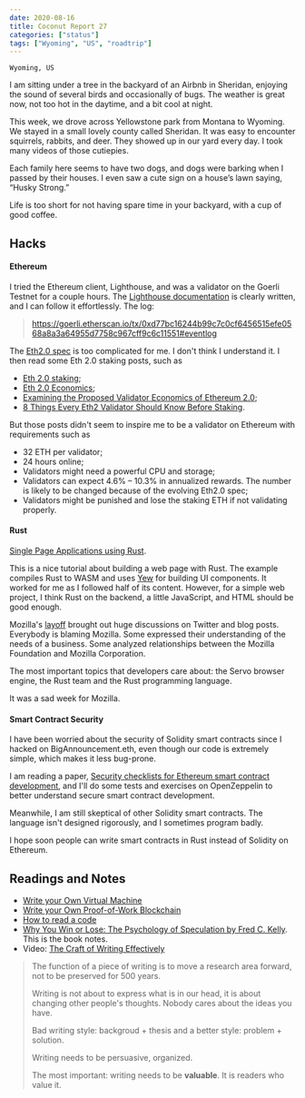 ```yaml
---
date: 2020-08-16
title: Coconut Report 27
categories: ["status"]
tags: ["Wyoming", "US", "roadtrip"]
---
```


`Wyoming, US`

I am sitting under a tree in the backyard of an Airbnb in Sheridan,
enjoying the sound of several birds and occasionally of bugs.
The weather is great now, not too hot in the daytime,
and a bit cool at night. 

This week, we drove across Yellowstone park from Montana to Wyoming.
We stayed in a small lovely county called Sheridan. 
It was easy to encounter squirrels, rabbits, and deer.
They showed up in our yard every day.
I took many videos of those cutiepies.

Each family here seems to have two dogs, and dogs were barking when I passed by their houses.
I even saw a cute sign on a house’s lawn saying, “Husky Strong.” 

Life is too short for not having spare time in your backyard,
with a cup of good coffee.

## Hacks 

#### Ethereum

I tried the Ethereum client, Lighthouse, and was a validator on the Goerli Testnet for a couple hours.
The [Lighthouse documentation][doc-lighthouse] is clearly written, 
and I can follow it effortlessly. 
The log:

>https://goerli.etherscan.io/tx/0xd77bc16244b99c7c0cf6456515efe0568a8a3a64955d7758c967cff9c6c11551#eventlog

The [Eth2.0 spec][doc-eth2] is too complicated for me.
I don't think I understand it. 
I then read some Eth 2.0 staking posts, such as
- [Eth 2.0 staking][article-eth2-staking1];
- [Eth 2.0 Economics][article-eth2-economics2];
- [Examining the Proposed Validator Economics of Ethereum 2.0][article-eth2-economics1];
- [8 Things Every Eth2 Validator Should Know Before Staking][article-eth2-staking2].

But those posts didn't seem to inspire me to be a validator on Ethereum
with requirements such as
- 32 ETH per validator;
- 24 hours online;
- Validators might need a powerful CPU and storage;
- Validators can expect 4.6% – 10.3% in annualized rewards.
  The number is likely to be changed because of the evolving Eth2.0 spec;
- Validators might be punished and lose the staking ETH if not validating properly.


[doc-lighthouse]: https://lighthouse-book.sigmaprime.io/setup.html
[doc-validator]: https://lighthouse-book.sigmaprime.io/become-a-validator-docker.html
[doc-eth2]: https://github.com/ethereum/eth2.0-specs
[article-eth2-staking1]: https://nodefactory.io/blog/how-to-become-a-validator-in-the-new-ethereum-2-proof-of-stake-system/
[article-eth2-economics1]: https://media.consensys.net/examining-the-proposed-validator-economics-of-ethereum-2-0-82b934fb4326
[article-eth2-economics2]: https://docs.ethhub.io/ethereum-roadmap/ethereum-2.0/eth-2.0-economics/
[article-eth2-staking2]: https://medium.com/chainsafe-systems/8-things-every-eth2-validator-should-know-before-staking-94df41701487

#### Rust

[Single Page Applications using Rust](http://www.sheshbabu.com/posts/rust-wasm-yew-single-page-application/).

This is a nice tutorial about building a web page with Rust.
  The example compiles Rust to WASM and uses [Yew](https://yew.rs/) for building UI components.
  It worked for me as I followed half of its content. 
  However, for a simple web project,
  I think Rust on the backend,
  a little JavaScript, and HTML should be good enough.

Mozilla's [layoff](https://blog.mozilla.org/blog/2020/08/11/changing-world-changing-mozilla/) brought out huge discussions on Twitter and blog posts.
  Everybody is blaming Mozilla.
  Some expressed their understanding of the needs of a business. 
  Some analyzed relationships between the Mozilla Foundation and Mozilla Corporation. 

The most important topics that developers care about:
  the Servo browser engine, the Rust team and the Rust programming language.

It was a sad week for Mozilla.
 
#### Smart Contract Security

I have been worried about the security of Solidity smart contracts
since I hacked on BigAnnouncement.eth, 
even though our code is extremely simple, 
which makes it less bug-prone.

I am reading a paper,
[Security checklists for Ethereum smart contract development][report-sc],
and I'll do some tests and exercises on OpenZeppelin
to better understand secure smart contract development.


Meanwhile, I am still skeptical of other Solidity smart contracts.
The language isn't designed rigorously,
and I sometimes program badly.

I hope soon people can write smart contracts in Rust
instead of Solidity on Ethereum.

[report-sc]: https://arxiv.org/pdf/2008.04761.pdf


## Readings and Notes
- [Write your Own Virtual Machine](https://justinmeiners.github.io/lc3-vm/)
- [Write your Own Proof-of-Work Blockchain](https://justinmeiners.github.io/tiny-blockchain/)
- [How to read a code](https://www.iamjonas.me/2020/08/how-to-read-code.html)
- [Why You Win or Lose: The Psychology of Speculation by Fred C. Kelly](https://novelinvestor.com/notes/why-you-win-or-lose-the-psychology-of-speculation-by-red-c-kelly/). This is the book notes.
- Video: [The Craft of Writing Effectively](https://www.youtube.com/watch?v=vtIzMaLkCaM)
>The function of a piece of writing is to move a research area forward, not to be preserved for 500 years.
>
>Writing is not about to express what is in our head, it is about changing other people's thoughts.
  Nobody cares about the ideas you have.
>
>Bad writing style: backgroud + thesis and
  a better style: problem + solution.
>
>Writing needs to be persuasive, organized.
>
>The most important: writing needs to be **valuable**.
  It is readers who value it.
